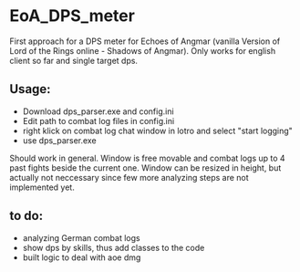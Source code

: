 # EoA_DPS_meter

First approach for a DPS meter for Echoes of Angmar (vanilla Version of Lord of the Rings online - Shadows of Angmar). Only works for english client so far and single target dps.

## Usage:

- Download dps_parser.exe and config.ini
- Edit path to combat log files in config.ini 
- right klick on combat log chat window in lotro and select "start logging"
- use dps_parser.exe  

Should work in general. Window is free movable and combat logs up to 4 past fights beside the current one. Window can be resized in height, but actually not neccessary since few more analyzing steps are not implemented yet.

## to do:

- analyzing German combat logs
- show dps by skills, thus add classes to the code
- built logic to deal with aoe dmg


